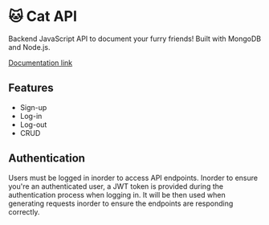# 🐱 Cat API
Backend JavaScript API to document your furry friends! Built with MongoDB and Node.js.

[Documentation link](https://mxrtydluffy.github.io/auth-api-starterpack/)

## Features
* Sign-up
* Log-in
* Log-out
* CRUD

## Authentication
Users must be logged in inorder to access API endpoints. Inorder to ensure you're an authenticated user, a JWT token is provided during the authentication process when logging in. It will be then used when generating requests inorder to ensure the endpoints are responding correctly.